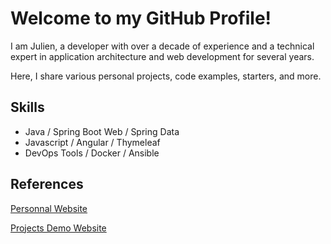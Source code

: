 # Welcome to my GitHub Profile!

I am Julien, a developer with over a decade of experience and a technical expert in application architecture and web development for several years. 

Here, I share various personal projects, code examples, starters, and more.

 ## Skills
 * Java / Spring Boot Web / Spring Data
 * Javascript / Angular / Thymeleaf
 * DevOps Tools / Docker / Ansible

## References

[Personnal Website](https://jgardin.fr/)

[Projects Demo Website](https://demo.jgardin.fr/)

 
